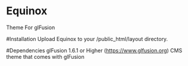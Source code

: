 # Equinox 
Theme For glFusion

#Installation
Upload Equinox to your /public_html/layout directory.


#Dependencies
glFusion 1.6.1 or Higher (https://www.glfusion.org)
CMS theme that comes with glFusion

